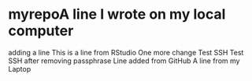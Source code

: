 # myrepoA line I wrote on my local computer
adding a line
This is a line from RStudio
One more change
Test SSH
Test SSH after removing passphrase
Line added from GitHub
A line from my Laptop
